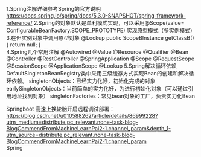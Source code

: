 1.Spring注解详细参考Spring的官方说明
   https://docs.spring.io/spring/docs/5.3.0-SNAPSHOT/spring-framework-reference/
2.Spring的对象默认是单利模式实现，可以采用@Scope(value= ConfigurableBeanFactory.SCOPE_PROTOTYPE)
  实现原型模式（多实例模式）
3.在但实例对象中调用原型对象
   @Lookup
   public ScopeBInstance getClassB() {
          return null;
   }  
4.Spring几个常用注解
  @Autowired
  @Value
  @Resource
  @Qualifier
  @Bean
  @Controller
  @RestController
  @SpringApplication
  @Scope
  @RequestScope
  @SessionScope
  @ApplicationScope
  @Lookup
5.Spring解决循环依赖
  DefaultSingletonBeanRegistry类中采用三级缓存方式实现Bean的创建和解决循环依赖。
  singletonObjects：已经实力化好，初始化完成的对象
  earlySingletonObjects：当前简单的实力化好，为进行初始化对象（可以通过引用地址找到对象）
  singletonFactories：常见bean对象的工厂，负责实力化Bean
  
Springboot 高速上换轮胎开启远程调试部署：
https://blog.csdn.net/u010588262/article/details/86999228?utm_medium=distribute.pc_relevant.none-task-blog-BlogCommendFromMachineLearnPai2-1.channel_param&depth_1-utm_source=distribute.pc_relevant.none-task-blog-BlogCommendFromMachineLearnPai2-1.channel_param  
Spring 